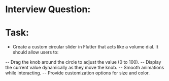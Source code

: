# Interview Question:

# Task:
- Create a custom circular slider in Flutter that acts like a volume dial. It should allow users to:

-- Drag the knob around the circle to adjust the value (0 to 100).
-- Display the current value dynamically as they move the knob.
-- Smooth animations while interacting.
-- Provide customization options for size and color.
